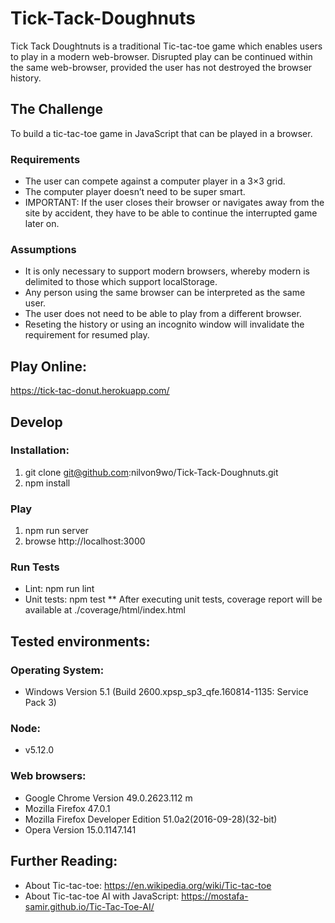 # Tick-Tack-Doughnuts
Tick Tack Doughtnuts is a traditional Tic-tac-toe game which enables users to play in a modern web-browser.  Disrupted play can be continued within the same web-browser, provided the user has not destroyed the browser history.

## The Challenge
To build a tic-tac-toe game in JavaScript that can be played in a browser.

### Requirements
* The user can compete against a computer player in a 3×3 grid. 
* The computer player doesn’t need to be super smart.
* IMPORTANT: If the user closes their browser or navigates away from the site by accident, they have to be able to continue the interrupted game later on.

### Assumptions
* It is only necessary to support modern browsers, whereby modern is delimited to those which support localStorage.
* Any person using the same browser can be interpreted as the same user.
* The user does not need to be able to play from a different browser.
* Reseting the history or using an incognito window will invalidate the requirement for resumed play.

## Play Online:
https://tick-tac-donut.herokuapp.com/

## Develop

### Installation:
1. git clone git@github.com:nilvon9wo/Tick-Tack-Doughnuts.git
2. npm install

### Play
1. npm run server
2. browse http://localhost:3000

### Run Tests
* Lint: npm run lint
* Unit tests: npm test
** After executing unit tests, coverage report will be available at ./coverage/html/index.html

## Tested environments:

### Operating System: 
* Windows Version 5.1 (Build 2600.xpsp_sp3_qfe.160814-1135: Service Pack 3)

### Node: 
* v5.12.0

### Web browsers:
* Google Chrome Version 49.0.2623.112 m
* Mozilla Firefox 47.0.1
* Mozilla Firefox Developer Edition 51.0a2(2016-09-28)(32-bit)
* Opera Version 15.0.1147.141
 
## Further Reading:
* About Tic-tac-toe: https://en.wikipedia.org/wiki/Tic-tac-toe
* About Tic-tac-toe AI with JavaScript: https://mostafa-samir.github.io/Tic-Tac-Toe-AI/
